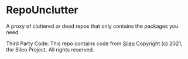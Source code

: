 # RepoUnclutter
A proxy of cluttered or dead repos that only contains the packages you need

Third Party Code:
This repo contains code from [Sileo](https://github.com/Sileo/Sileo) 
Copyright (c) 2021, the Sileo Project. All rights reserved.
